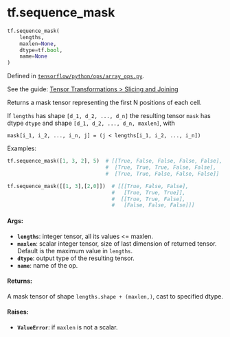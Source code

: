 <div itemscope itemtype="http://developers.google.com/ReferenceObject">
<meta itemprop="name" content="tf.sequence_mask" />
</div>

# tf.sequence_mask

``` python
tf.sequence_mask(
    lengths,
    maxlen=None,
    dtype=tf.bool,
    name=None
)
```



Defined in [`tensorflow/python/ops/array_ops.py`](https://www.tensorflow.org/code/tensorflow/python/ops/array_ops.py).

See the guide: [Tensor Transformations > Slicing and Joining](../../../api_guides/python/array_ops.md#Slicing_and_Joining)

Returns a mask tensor representing the first N positions of each cell.

If `lengths` has shape `[d_1, d_2, ..., d_n]` the resulting tensor `mask` has
dtype `dtype` and shape `[d_1, d_2, ..., d_n, maxlen]`, with

```
mask[i_1, i_2, ..., i_n, j] = (j < lengths[i_1, i_2, ..., i_n])
```

Examples:

```python
tf.sequence_mask([1, 3, 2], 5)  # [[True, False, False, False, False],
                                #  [True, True, True, False, False],
                                #  [True, True, False, False, False]]

tf.sequence_mask([[1, 3],[2,0]])  # [[[True, False, False],
                                  #   [True, True, True]],
                                  #  [[True, True, False],
                                  #   [False, False, False]]]
```

#### Args:

* <b>`lengths`</b>: integer tensor, all its values <= maxlen.
* <b>`maxlen`</b>: scalar integer tensor, size of last dimension of returned tensor.
    Default is the maximum value in `lengths`.
* <b>`dtype`</b>: output type of the resulting tensor.
* <b>`name`</b>: name of the op.

#### Returns:

A mask tensor of shape `lengths.shape + (maxlen,)`, cast to specified dtype.

#### Raises:

* <b>`ValueError`</b>: if `maxlen` is not a scalar.